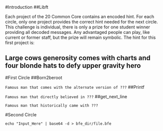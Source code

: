 #Introduction
##Libft
<!-- rot13 -->
Each project of the 20 Common Core contains an encoded hint. For
each circle, only one project provides the correct hint needed for
the next circle. This challenge is individual, there is only a
prize for one student winner providing all decoded messages. Any
advantaged people can play, like current or former staff, but the
prize will remain symbolic. The hint for this first project is:

Large cows generosity comes with charts and four blonde hats to defy upper gravity hero
-

#First Circle
##Born2beroot
<!-- morse code -->
`
Famous man that comes with the alternate version of ???
`
##Printf
<!-- brainf*ck -->
`
Famous man that directly believed in ???
`
##get_next_line
<!-- leetspeak -->
```
Famous man that historically came with ???
```

#Second Circle
<!-- The strings are base64 that need to be decoded into a *.bfe encrypted binary. -->
```
echo "Input_Here" | base64 -d > bfe_dir/file.bfe
```
<!-- https://bcrypt.sourceforge.net/ -->
